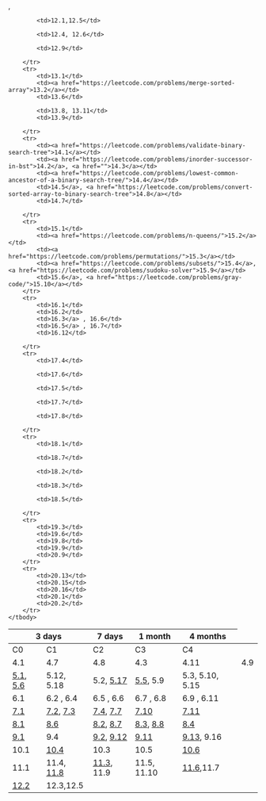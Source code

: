 <table>
    <thead>
        <tr>
            <th colspan="2">3 days</th>
            <th>7 days</th>
            <th>1 month</th>
            <th>4 months</th>
        </tr>
    </thead>
    <tbody>
        <tr>
            <td>C0</td>
            <td>C1</td>
            <td>C2</td>
            <td>C3</td>
            <td>C4</td>
        </tr>
        <tr>
            <td>4.1</td>
            <td>4.7</td>
            <td>4.8</td>
            <td>4.3</td> ,
            <td>4.11</td>
            <td>4.9</td>
        </tr>
        <tr>
            <td><a href="https://leetcode.com/problems/sort-colors/">5.1</a>, <a href="https://leetcode.com/problems/best-time-to-buy-and-sell-stock/">5.6</a></td>
            <td>5.12, 5.18</td>
            <td>5.2, <a href="https://leetcode.com/problems/valid-sudoku/">5.17</a></td>
            <td><a href="https://leetcode.com/problems/remove-duplicates-from-sorted-array/">5.5</a>, 5.9</td>
            <td>5.3, 5.10, 5.15</td>
        </tr>
        <tr>
            <td>6.1 </td>
            <td>6.2 , 6.4 </td>
            <td>6.5 , 6.6 </td>
            <td>6.7 , 6.8 </td>
            <td>6.9 , 6.11 </td>
        </tr>
        <tr>
            <td><a href="https://leetcode.com/problems/merge-two-sorted-lists">7.1</a></td>
            <td><a href="https://leetcode.com/problems/reverse-linked-list">7.2</a>, <a href="https://leetcode.com/problems/linked-list-cycle-ii/">7.3</a></td>
            <td><a href="https://leetcode.com/problems/intersection-of-two-linked-lists/">7.4</a>, <a href="https://leetcode.com/problems/remove-nth-node-from-end-of-list/">7.7</a></td>
            <td><a href="https://leetcode.com/problems/odd-even-linked-list/">7.10</a></td>
            <td> <a href="https://leetcode.com/problems/palindrome-linked-list/">7.11</a></td>
        </tr>
        <tr>
            <td><a href="https://leetcode.com/problems/min-stack/">8.1</a></td>
            <td><a href="https://leetcode.com/problems/binary-tree-level-order-traversal/">8.6</a></td>
            <td><a href="https://leetcode.com/problems/evaluate-reverse-polish-notation/">8.2</a>, <a href="https://leetcode.com/problems/design-circular-queue/">8.7</a></td>
            <td><a href="https://leetcode.com/problems/valid-parentheses/">8.3</a>, <a href="https://leetcode.com/problems/implement-queue-using-stacks/">8.8</a></td>
            <td><a href="https://leetcode.com/problems/simplify-path/">8.4</a></td>
        </tr>
        <tr>
            <td><a href="https://leetcode.com/problems/balanced-binary-tree/">9.1</a></td>
            <td>9.4</td>
            <td><a href="https://leetcode.com/problems/symmetric-tree/">9.2</a>, <a href="https://leetcode.com/problems/construct-binary-tree-from-preorder-and-inorder-traversal/">9.12</a></td>
            <td><a href="https://leetcode.com/problems/binary-tree-inorder-traversal/">9.11</a></td>
            <td><a href="https://leetcode.com/problems/recover-a-tree-from-preorder-traversal/">9.13</a>, 9.16</td>
        </tr>
        <tr>
            <td>10.1</td>
            <td><a href="https://leetcode.com/problems/k-closest-points-to-origin/">10.4</a></td>
            <td>10.3</td>
            <td>10.5</td>
            <td><a href="https://leetcode.com/problems/find-median-from-data-stream/">10.6</a></td>
        </tr>
        <tr>
            <td>11.1</td>
            <td>11.4, <a href="https://leetcode.com/problems/kth-largest-element-in-an-array">11.8</a></td>
            <td><a href="https://leetcode.com/problems/search-in-rotated-sorted-array">11.3</a>, 11.9</td>
            <td>11.5, 11.10 </td>
            <td><a href="https://leetcode.com/problems/search-a-2d-matrix-ii/">11.6</a>,11.7</td>
        </tr>
        <tr>
            <td><a href="https://leetcode.com/problems/ransom-note/">12.2</a></td>
            <td>12.3,12.5</td>

            <td>12.1,12.5</td>

            <td>12.4, 12.6</td>

            <td>12.9</td>

        </tr>
        <tr>
            <td>13.1</td>
            <td><a href="https://leetcode.com/problems/merge-sorted-array">13.2</a></td>
            <td>13.6</td>

            <td>13.8, 13.11</td>
            <td>13.9</td>

        </tr>
        <tr>
            <td><a href="https://leetcode.com/problems/validate-binary-search-tree">14.1</a></td>
            <td><a href="https://leetcode.com/problems/inorder-successor-in-bst">14.2</a>, <a href="">14.3</a></td>
            <td><a href="https://leetcode.com/problems/lowest-common-ancestor-of-a-binary-search-tree/">14.4</a></td>
            <td>14.5</a>, <a href="https://leetcode.com/problems/convert-sorted-array-to-binary-search-tree">14.8</a></td>
            <td>14.7</td>

        </tr>
        <tr>
            <td>15.1</td>
            <td><a href="https://leetcode.com/problems/n-queens/">15.2</a></td>
            <td><a href="https://leetcode.com/problems/permutations/">15.3</a></td>
            <td><a href="https://leetcode.com/problems/subsets/">15.4</a>, <a href="https://leetcode.com/problems/sudoku-solver">15.9</a></td>
            <td>15.6</a>, <a href="https://leetcode.com/problems/gray-code/">15.10</a></td>
        </tr>
        <tr>
            <td>16.1</td>
            <td>16.2</td>
            <td>16.3</a> , 16.6</td>
            <td>16.5</a> , 16.7</td>
            <td>16.12</td>

        </tr>
        <tr>
            <td>17.4</td>

            <td>17.6</td>

            <td>17.5</td>

            <td>17.7</td>

            <td>17.8</td>

        </tr>
        <tr>
            <td>18.1</td>

            <td>18.7</td>

            <td>18.2</td>

            <td>18.3</td>

            <td>18.5</td>

        </tr>
        <tr>
            <td>19.3</td>
            <td>19.6</td>
            <td>19.8</td>
            <td>19.9</td>
            <td>20.9</td>
        </tr>
        <tr>
            <td>20.13</td>
            <td>20.15</td>
            <td>20.16</td>
            <td>20.1</td>
            <td>20.2</td>
        </tr>
    </tbody>
</table>
